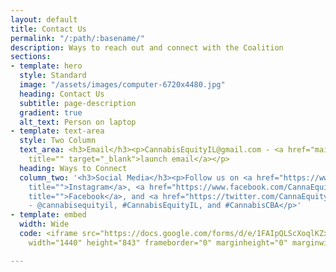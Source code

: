 ```yaml
---
layout: default
title: Contact Us
permalink: "/:path/:basename/"
description: Ways to reach out and connect with the Coalition
sections:
- template: hero
  style: Standard
  image: "/assets/images/computer-6720x4480.jpg"
  heading: Contact Us
  subtitle: page-description
  gradient: true
  alt_text: Person on laptop
- template: text-area
  style: Two Column
  text_area: <h3>Email</h3><p>CannabisEquityIL@gmail.com - <a href="mailto:CannabisEquityIL@gmail.com"
    title="" target="_blank">launch email</a></p>
  heading: Ways to Connect
  column_two: '<h3>Social Media</h3><p>Follow us on <a href="https://www.instagram.com/CannaEquityIL/"
    title="">Instagram</a>, <a href="https://www.facebook.com/CannaEquityIL/?ref=page_internal"
    title="">Facebook</a>, and <a href="https://twitter.com/CannaEquityIL/" title="">Twitter</a>
    - @cannabisequityil, #CannabisEquityIL, and #CannabisCBA</p>'
- template: embed
  width: Wide
  code: <iframe src="https://docs.google.com/forms/d/e/1FAIpQLScXoqlKZxVMrdyerfR0rvJ0L9aNLK1CdAFoRCSNf9PWbRB9mA/viewform?embedded=true"
    width="1440" height="843" frameborder="0" marginheight="0" marginwidth="0">Loading…</iframe>

---
```

